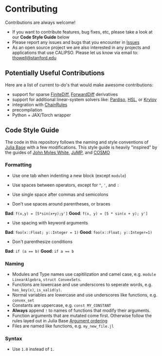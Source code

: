# Contributing

Contributions are always welcome!

* If you want to contribute features, bug fixes, etc, please take a look at our __Code Style Guide__ below
* Please report any issues and bugs that you encounter in [Issues](https://github.com/thowell/CALIPSO.jl/issues)
* As an open source project we are also interested in any projects and applications that use CALIPSO. Please let us know via email to: thowell@stanford.edu

## Potentially Useful Contributions 
Here are a list of current to-do's that would make awesome contributions:

- support for sparse [FiniteDiff](https://github.com/JuliaDiff/FiniteDiff.jl), [ForwardDiff](https://github.com/JuliaDiff/ForwardDiff.jl) derivatives
- support for additional linear-system solvers like: [Pardiso](https://github.com/JuliaSparse/Pardiso.jl), [HSL](https://github.com/JuliaSmoothOptimizers/HSL.jl), or [Krylov](https://github.com/JuliaSmoothOptimizers/Krylov.jl)
- integration with [ChainRules](https://github.com/JuliaDiff/ChainRules.jl)
- precompilation
- Python + JAX/Torch wrapper

## Code Style Guide

The code in this repository follows the naming and style conventions of [Julia Base](https://docs.julialang.org/en/v1.0/manual/style-guide/#Style-Guide-1) with a few modifications. This style guide is heavily "inspired" by the guides of [John Myles White](https://github.com/johnmyleswhite/Style.jl), [JuMP](http://www.juliaopt.org/JuMP.jl/latest/style), and [COSMO](https://github.com/oxfordcontrol/COSMO.jl)

### Formatting
* Use one tab when indenting a new block (except `module`)

* Use spaces between operators, except for `^`, `'`, and `:`
* Use single space after commas and semicolons
* Don't use spaces around parentheses, or braces

**Bad**: `f(x,y) = [5*sin(x+y);y']` **Good**: `f(x, y) = [5 * sin(x + y); y']`
* Use spacing with keyword arguments

**Bad**: `foo(x::Float; y::Integer = 1)` **Good**: `foo(x::Float; y::Integer=1)`

* Don't parenthesize conditions

**Bad**: `if (a == b)` **Good**: `if a == b`
### Naming
* Modules and Type names use capitilization and camel case, e.g. `module LinearAlgebra`, `struct ConvexSets`.
* Functions are lowercase and use underscores to seperate words, e.g. `has_key(x)`, `is_valid(y)`.
* Normal variables are lowercase and use underscores like functions, e.g. `convex_set`
* Constants are uppercase, e.g. `const MY_CONSTANT`
* **Always** append `!` to names of functions that modify their arguments.
* Function arguments that are mutated come first. Otherwise follow the rules layed out in Julia Base [Argument ordering](https://docs.julialang.org/en/v1.0/manual/style-guide/#Write-functions-with-argument-ordering-similar-to-Julia-Base-1)
* Files are named like functions, e.g. `my_new_file.jl`

### Syntax
* Use `1.0` instead of `1.`